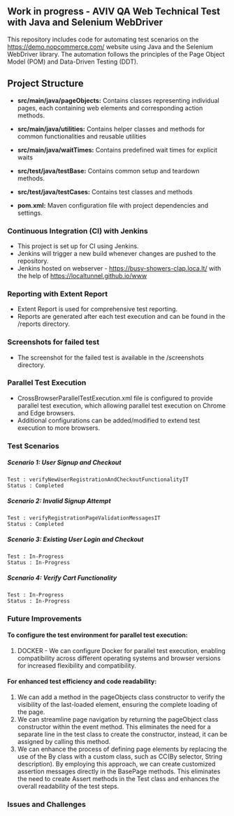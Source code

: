 ## Work in progress - AVIV QA Web Technical Test with Java and Selenium WebDriver

This repository includes code for automating test scenarios on the https://demo.nopcommerce.com/ website using Java and the Selenium WebDriver library.
The automation follows the principles of the Page Object Model (POM) and Data-Driven Testing (DDT).

## Project Structure

- **src/main/java/pageObjects:** Contains classes representing individual pages, each containing web elements and corresponding action methods.
- **src/main/java/utilities:** Contains helper classes and methods for common functionalities and reusable utilities
- **src/main/java/waitTimes:** Contains predefined wait times for explicit waits

- **src/test/java/testBase:** Contains common setup and teardown methods.
- **src/test/java/testCases:** Contains test classes and methods
- **pom.xml:** Maven configuration file with project dependencies and settings.


### Continuous Integration (CI) with Jenkins
- This project is set up for CI using Jenkins.
- Jenkins will trigger a new build whenever changes are pushed to the repository.
- Jenkins hosted on webserver - https://busy-showers-clap.loca.lt/ with the help of https://localtunnel.github.io/www

### Reporting with Extent Report
- Extent Report is used for comprehensive test reporting.
- Reports are generated after each test execution and can be found in the /reports directory.

### Screenshots for failed test
- The screenshot for the failed test is available in the /screenshots directory.

### Parallel Test Execution
- CrossBrowserParallelTestExecution.xml file is configured to provide parallel test execution, which allowing parallel test execution on Chrome and Edge browsers.
- Additional configurations can be added/modified to extend test execution to more browsers.

### Test Scenarios
##### Scenario 1: User Signup and Checkout
    Test : verifyNewUserRegistrationAndCheckoutFunctionalityIT
    Status : Completed
##### Scenario 2: Invalid Signup Attempt
    Test : verifyRegistrationPageValidationMessagesIT
    Status : Completed
##### Scenario 3: Existing User Login and Checkout
    Test : In-Progress
    Status : In-Progress
##### Scenario 4: Verify Cart Functionality
    Test : In-Progress
    Status : In-Progress

### Future Improvements
#### To configure the test environment for parallel test execution:
1. DOCKER - We can configure Docker for parallel test execution, enabling compatibility across different operating systems and browser versions for increased flexibility and compatibility.
   
#### For enhanced test efficiency and code readability:
1. We can add a method in the pageObjects class constructor to verify the visibility of the last-loaded element, ensuring the complete loading of the page.
2. We can streamline page navigation by returning the pageObject class constructor within the event method.
This eliminates the need for a separate line in the test class to create the constructor, instead, it can be assigned by calling this method.
3. We can enhance the process of defining page elements by replacing the use of the By class with a custom class, such as CC(By selector, String description).
By employing this approach, we can create customized assertion messages directly in the BasePage methods.
This eliminates the need to create Assert methods in the Test class and enhances the overall readability of the test steps.

### Issues and Challenges
